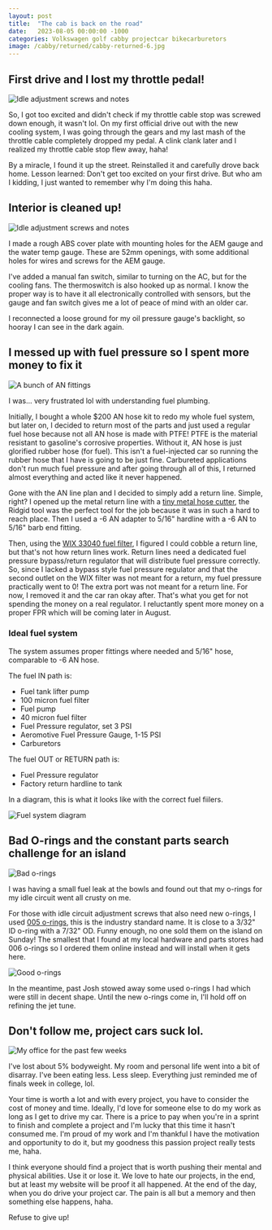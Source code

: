 ```yaml
---
layout: post
title:  "The cab is back on the road"
date:   2023-08-05 00:00:00 -1000
categories: Volkswagen golf cabby projectcar bikecarburetors
image: /cabby/returned/cabby-returned-6.jpg
---
```

## First drive and I lost my throttle pedal!

![Idle adjustment screws and notes](https://www.sudoyashi.com/assets/img/cabby/returned/returned-lostcablestop.jpg)

So, I got too excited and didn't check if my throttle cable stop was screwed down enough, it wasn't lol. On my first official drive out with the new cooling system, I was going through the gears and my last mash of the throttle cable completely dropped my pedal. A clink clank later and I realized my throttle cable stop flew away, haha!

By a miracle, I found it up the street. Reinstalled it and carefully drove back home. Lesson learned: Don't get too excited on your first drive. But who am I kidding, I just wanted to remember why I'm doing this haha.

## Interior is cleaned up!

![Idle adjustment screws and notes](https://www.sudoyashi.com/assets/img/cabby/returned/cabby-returned-5.jpg)

I made a rough ABS cover plate with mounting holes for the AEM gauge and the water temp gauge. These are 52mm openings, with some additional holes for wires and screws for the AEM gauge.

I've added a manual fan switch, similar to turning on the AC, but for the cooling fans. The thermoswitch is also hooked up as normal. I know the proper way is to have it all electronically controlled with sensors, but the gauge and fan switch gives me a lot of peace of mind with an older car.

I reconnected a loose ground for my oil pressure gauge's backlight, so hooray I can see in the dark again.

## I messed up with fuel pressure so I spent more money to fix it

![A bunch of AN fittings](https://www.sudoyashi.com/assets/img/cabby/returned/cabby-returned-7.jpg)

I was... very frustrated lol with understanding fuel plumbing.

Initially, I bought a whole $200 AN hose kit to redo my whole fuel system, but later on, I decided to return most of the parts and just used a regular fuel hose because not all AN hose is made with PTFE! PTFE is the material resistant to gasoline's corrosive properties. Without it, AN hose is just glorified rubber hose (for fuel). This isn't a fuel-injected car so running the rubber hose that I have is going to be just fine. Carbureted applications don't run much fuel pressure and after going through all of this, I returned almost everything and acted like it never happened.

Gone with the AN line plan and I decided to simply add a return line. Simple, right? I opened up the metal return line with a [tiny metal hose cutter](https://www.homedepot.com/p/RIDGID-1-4-in-to-1-1-8-in-101-Close-Quarters-Copper-Aluminum-Brass-and-Plastic-Tubing-Cutter-Multi-Use-Tubing-Tool-40617/100075014), the Ridgid tool was the perfect tool for the job because it was in such a hard to reach place. Then I used a -6 AN adapter to 5/16" hardline with a -6 AN to 5/16" barb end fitting.

Then, using the [WIX 33040 fuel filter](https://www.amazon.com/WIX-Filters-Complete-Line-Filter/dp/B000C9UJAA), I figured I could cobble a return line, but that's not how return lines work. Return lines need a dedicated fuel pressure bypass/return regulator that will distribute fuel pressure correctly. So, since I lacked a bypass style fuel pressure regulator and that the second outlet on the WIX filter was not meant for a return, my fuel pressure practically went to 0! The extra port was not meant for a return line. For now, I removed it and the car ran okay after. That's what you get for not spending the money on a real regulator. I reluctantly spent more money on a proper FPR which will be coming later in August.

### Ideal fuel system

The system assumes proper fittings where needed and 5/16" hose, comparable to -6 AN hose.

The fuel IN path is:

- Fuel tank lifter pump
- 100 micron fuel filter
- Fuel pump
- 40 micron fuel filter
- Fuel Pressure regulator, set 3 PSI
- Aeromotive Fuel Pressure Gauge, 1-15 PSI
- Carburetors

The fuel OUT or RETURN path is:

- Fuel Pressure regulator
- Factory return hardline to tank

In a diagram, this is what it looks like with the correct fuel fiilers.

![Fuel system diagram](https://www.sudoyashi.com/assets/img/cabby/returned/cabby-returned-1.jpg)

## Bad O-rings and the constant parts search challenge for an island

![Bad o-rings](https://www.sudoyashi.com/assets/img/cabby/returned/cabby-returned-8.jpg)

I was having a small fuel leak at the bowls and found out that my o-rings for my idle circuit went all crusty on me.

For those with idle circuit adjustment screws that also need new o-rings, I used [005 o-rings](https://www.marcorubber.com/o-ring-size-chart-as568.htm), this is the industry standard name. It is close to a 3/32" ID o-ring with a 7/32" OD. Funny enough, no one sold them on the island on Sunday! The smallest that I found at my local hardware and parts stores had 006 o-rings so I ordered them online instead and will install when it gets here.

![Good o-rings](https://www.sudoyashi.com/assets/img/cabby/returned/cabby-returned-3.jpg)

In the meantime, past Josh stowed away some used o-rings I had which were still in decent shape. Until the new o-rings come in, I'll hold off on refining the jet tune.

## Don't follow me, project cars suck lol.

![My office for the past few weeks](https://www.sudoyashi.com/assets/img/cabby/returned/cabby-returned-4.jpg)

I've lost about 5% bodyweight. My room and personal life went into a bit of disarray. I've been eating less. Less sleep. Everything just reminded me of finals week in college, lol.

Your time is worth a lot and with every project, you have to consider the cost of money and time. Ideally, I'd love for someone else to do my work as long as I get to drive my car. There is a price to pay when you're in a sprint to finish and complete a project and I'm lucky that this time it hasn't consumed me. I'm proud of my work and I'm thankful I have the motivation and opportunity to do it, but my goodness this passion project really tests me, haha.

I think everyone should find a project that is worth pushing their mental and physical abilities. Use it or lose it. We love to hate our projects, in the end, but at least my website will be proof it all happened. At the end of the day, when you do drive your project car. The pain is all but a memory and then something else happens, haha.

Refuse to give up!